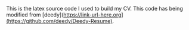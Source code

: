 This is the latex source code I used to build my CV. This code has being modified from [deedy](https://link-url-here.org](https://github.com/deedy/Deedy-Resume).
